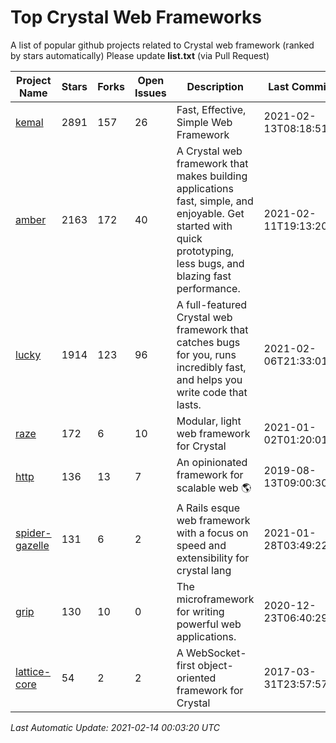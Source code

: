 # Top Crystal Web Frameworks

A list of popular github projects related to Crystal web framework (ranked by stars automatically)
Please update **list.txt** (via Pull Request)

| Project Name | Stars | Forks | Open Issues | Description | Last Commit |
| ------------ | ----- | ----- | ----------- | ----------- | ----------- |
| [kemal](https://github.com/kemalcr/kemal) |2891|157|26|Fast, Effective, Simple Web Framework|2021-02-13T08:18:51Z|
| [amber](https://github.com/amberframework/amber) |2163|172|40|A Crystal web framework that makes building applications fast, simple, and enjoyable. Get started with quick prototyping, less bugs, and blazing fast performance.|2021-02-11T19:13:20Z|
| [lucky](https://github.com/luckyframework/lucky) |1914|123|96|A full-featured Crystal web framework that catches bugs for you, runs incredibly fast, and helps you write code that lasts.|2021-02-06T21:33:01Z|
| [raze](https://github.com/samueleaton/raze) |172|6|10|Modular, light web framework for Crystal|2021-01-02T01:20:01Z|
| [http](https://github.com/onyxframework/http) |136|13|7|An opinionated framework for scalable web 🌎|2019-08-13T09:00:30Z|
| [spider-gazelle](https://github.com/spider-gazelle/spider-gazelle) |131|6|2|A Rails esque web framework with a focus on speed and extensibility for crystal lang|2021-01-28T03:49:22Z|
| [grip](https://github.com/grip-framework/grip) |130|10|0|The microframework for writing powerful web applications.|2020-12-23T06:40:29Z|
| [lattice-core](https://github.com/jasonl99/lattice-core) |54|2|2|A WebSocket-first object-oriented framework for Crystal|2017-03-31T23:57:57Z|

*Last Automatic Update: 2021-02-14 00:03:20 UTC*